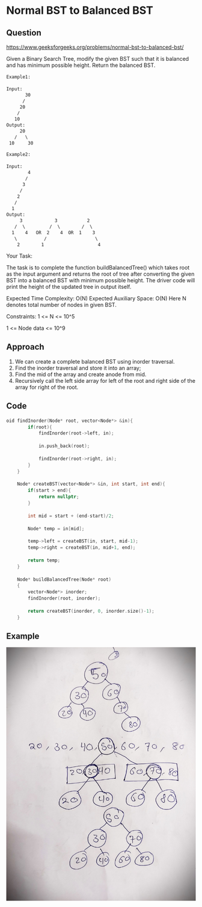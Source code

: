 # Normal BST to Balanced BST

## Question
https://www.geeksforgeeks.org/problems/normal-bst-to-balanced-bst/

Given a Binary Search Tree, modify the given BST such that it is balanced and has minimum possible height. Return the balanced BST.
```
Example1:

Input:
       30
      /
     20
    /
   10
Output:
     20
   /   \
 10     30
 ```
 ```
Example2:

Input:
         4
        /
       3
      /
     2
    /
   1
Output:
      3            3           2
    /  \         /  \        /  \
   1    4   OR  2    4  OR  1    3   
    \          /                  \ 
     2        1                    4

```

Your Task:

The task is to complete the function buildBalancedTree() which takes root as the input argument and returns the root of tree after converting the given BST into a balanced BST with minimum possible height. The driver code will print the height of the updated tree in output itself.
 
Expected Time Complexity: O(N)
Expected Auxiliary Space: O(N)
Here N denotes total number of nodes in given BST.

Constraints:
1 <= N <= 10^5

1 <= Node data <= 10^9

## Approach
1. We can create a complete balanced BST using inorder traversal.
2. Find the inorder traversal and store it into an array;
3. Find the mid of the array and create anode from mid.
4. Recursively call the left side array for left of the root and right side of the array for right of the root.

## Code
```cpp
oid findInorder(Node* root, vector<Node*> &in){
        if(root){
            findInorder(root->left, in);
            
            in.push_back(root);
            
            findInorder(root->right, in);
        }
    }
    
    Node* createBST(vector<Node*> &in, int start, int end){
        if(start > end){
            return nullptr;
        }
        
        int mid = start + (end-start)/2;
        
        Node* temp = in[mid];
        
        temp->left = createBST(in, start, mid-1);
        temp->right = createBST(in, mid+1, end);
        
        return temp;
    }
    
    Node* buildBalancedTree(Node* root)
    {
        vector<Node*> inorder;
        findInorder(root, inorder);
        
        return createBST(inorder, 0, inorder.size()-1);
    }
```

## Example
![Example](./eg.jpg)